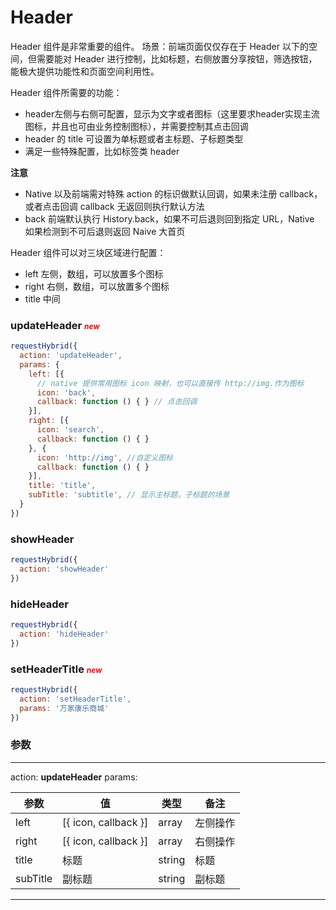 # Header
Header 组件是非常重要的组件。
场景：前端页面仅仅存在于 Header 以下的空间，但需要能对 Header 进行控制，比如标题，右侧放置分享按钮，筛选按钮，能极大提供功能性和页面空间利用性。

Header 组件所需要的功能：
- header左侧与右侧可配置，显示为文字或者图标（这里要求header实现主流图标，并且也可由业务控制图标），并需要控制其点击回调
- header 的 title 可设置为单标题或者主标题、子标题类型
- 满足一些特殊配置，比如标签类 header

**注意**
- Native 以及前端需对特殊 action 的标识做默认回调，如果未注册 callback，或者点击回调 callback 无返回则执行默认方法
- back 前端默认执行 History.back，如果不可后退则回到指定 URL，Native 如果检测到不可后退则返回 Naive 大首页

Header 组件可以对三块区域进行配置：
- left 左侧，数组，可以放置多个图标
- right 右侧，数组，可以放置多个图标
- title 中间

### updateHeader <i style="color:red;font-size: 12px"> new </i>

```js
requestHybrid({
  action: 'updateHeader',
  params: {
    left: [{
      // native 提供常用图标 icon 映射，也可以直接传 http://img.作为图标
      icon: 'back',
      callback: function () { } // 点击回调
    }],
    right: [{
      icon: 'search',
      callback: function () { }
    }, {
      icon: 'http://img', //自定义图标
      callback: function () { }
    }],
    title: 'title',
    subTitle: 'subtitle', // 显示主标题，子标题的场景
  }
})
```

### showHeader

```js
requestHybrid({
  action: 'showHeader'
})
```

### hideHeader

```js
requestHybrid({
  action: 'hideHeader'
})
```

### setHeaderTitle <i style="color:red;font-size: 12px"> new </i>

```js
requestHybrid({
  action: 'setHeaderTitle',
  params: '万家康乐商城'
})
```

### 参数
---
action: **updateHeader**
params:

| 参数 | 值 | 类型 | 备注 |
| --- | --- | --- | --- |
| left | [\{ icon, callback }] | array | 左侧操作 |
| right | [\{ icon, callback }]  | array | 右侧操作 |
| title | 标题 | string | 标题 |
| subTitle | 副标题 | string | 副标题 |

---